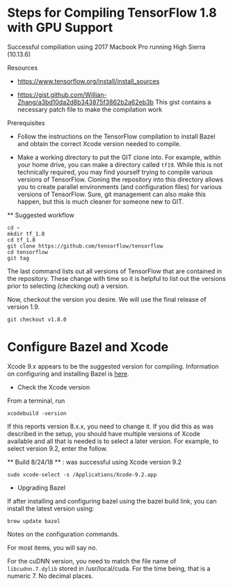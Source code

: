 # Steps for Compiling TensorFlow 1.8 with GPU Support

Successful compiliation using 2017 Macbook Pro running High Sierra (10.13.6)


Resources

- https://www.tensorflow.org/install/install_sources

- https://gist.github.com/Willian-Zhang/a3bd10da2d8b343875f3862b2a62eb3b
This gist contains a necessary patch file to make the compilation work

Prerequisites

* Follow the instructions on the TensorFlow compilation to install Bazel and obtain the correct Xcode version needed to compile.

* Make a working directory to put the GIT clone into. For example, within your home drive, you can make a directory called `tf19`. While this is not technically required, you may find yourself trying to compile various versions of TensorFlow. Cloning the repository into this directory allows you to create parallel environments (and configuration files) for various versions of TensorFlow. Sure, git management can also make this happen, but this is much cleaner for someone new to GIT.


** Suggested workflow

```
cd ~
mkdir tf_1.8
cd tf_1.8
git clone https://github.com/tensorflow/tensorflow 
cd tensorflow
git tag
```
The last command lists out all versions of TensorFlow that are contained in the repository. These change with time so it is helpful to list out the versions prior to selecting (checking out) a version. 

Now, checkout the version you desire. We will use the final release of version 1.9.

```
git checkout v1.8.0
```

# Configure Bazel and Xcode

Xcode 9.x appears to be the suggested version for compiling. Information on configuring and installing Bazel is [here](https://docs.bazel.build/versions/master/install-os-x.html). 

* Check the Xcode version

From a terminal, run
```
xcodebuild -version
```

If this reports version 8.x.x, you need to change it.  If you did this as was described in the setup, you should have multiple versions of Xcode available and all that is needed is to select a later version. For example, to select version 9.2, enter the follow.

** Build 8/24/18 ** : was successful using Xcode version 9.2

```
sudo xcode-select -s /Applications/Xcode-9.2.app
```

* Upgrading Bazel

If after installing and configuring bazel using the bazel build link, you can install the latest version using:

```
brew update bazel
```

Notes on the configuration commands.

For most items, you will say no. 

For the cuDNN version, you need to match the file name of `libcudnn.7.dylib` stored in /usr/local/cuda. For the time being, that is a numeric 7. No decimal places.

